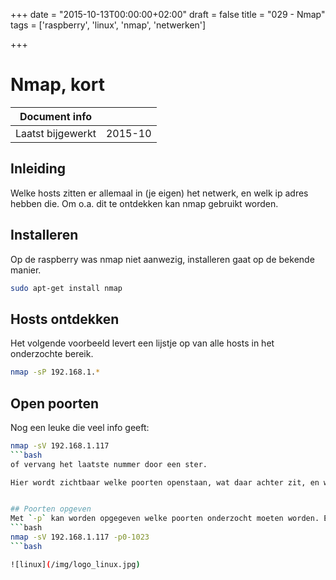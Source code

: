 +++
date = "2015-10-13T00:00:00+02:00"
draft = false
title = "029 - Nmap"
tags = ['raspberry', 'linux', 'nmap', 'netwerken']

+++

# Nmap, kort


| Document info       |                   |
|---------------------|-------------------|
| Laatst bijgewerkt   | 2015-10           |


## Inleiding
Welke hosts zitten er allemaal in (je eigen) het netwerk, en welk ip adres hebben die. Om o.a. 
dit te ontdekken kan nmap gebruikt worden. 


## Installeren
Op de raspberry was nmap niet aanwezig, installeren gaat op de bekende manier.
```bash
sudo apt-get install nmap
```


## Hosts ontdekken
Het volgende voorbeeld levert een lijstje op van alle hosts in het onderzochte bereik.

```bash
nmap -sP 192.168.1.* 
```

## Open poorten
Nog een leuke die veel info geeft:
```bash
nmap -sV 192.168.1.117
```bash
of vervang het laatste nummer door een ster.

Hier wordt zichtbaar welke poorten openstaan, wat daar achter zit, en welke versie deze software heeft.


## Poorten opgeven
Met `-p` kan worden opgegeven welke poorten onderzocht moeten worden. Een voorbeeld.
```bash
nmap -sV 192.168.1.117 -p0-1023
```bash

![linux](/img/logo_linux.jpg)


